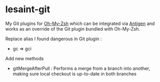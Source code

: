 lesaint-git
===========

My Git plugins for [Oh-My-Zsh](https://github.com/robbyrussell/oh-my-zsh) which can be integrated via [Antigen](https://github.com/zsh-users/antigen) and works as an override of the Git plugin bundled with Oh-My-Zsh.

Replace alias I found dangerous in Git plugin :

* gc => gci

Add new methods 

* gitMergeAfterPull : Performs a merge from a branch into another, making sure local checkout is up-to-date in both branches

